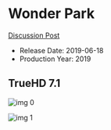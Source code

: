 # Wonder Park

[Discussion Post](https://www.avsforum.com/threads/bass-eq-for-filtered-movies.2995212/post-58206684)

* Release Date: 2019-06-18
* Production Year: 2019

## TrueHD 7.1

![img 0](https://i.imgur.com/yjA9pHh.jpg)

![img 1](https://i.imgur.com/WHv7DI3.png)

